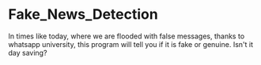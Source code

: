 # Fake_News_Detection
 In times like today, where we are flooded with false messages, thanks to whatsapp university, this program will tell you if it is fake or genuine. Isn't it day saving?
